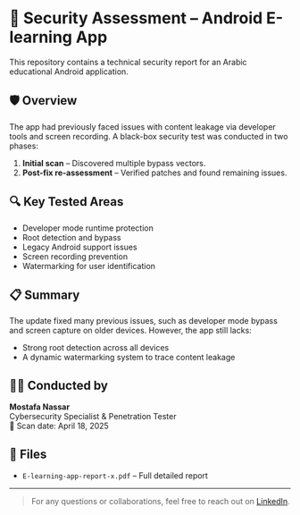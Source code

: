 # 📱 Security Assessment – Android E-learning App

This repository contains a technical security report for an Arabic educational Android application.

## 🛡️ Overview

The app had previously faced issues with content leakage via developer tools and screen recording. A black-box security test was conducted in two phases:

1. **Initial scan** – Discovered multiple bypass vectors.
2. **Post-fix re-assessment** – Verified patches and found remaining issues.

## 🔍 Key Tested Areas

- Developer mode runtime protection
- Root detection and bypass
- Legacy Android support issues
- Screen recording prevention
- Watermarking for user identification

## 📋 Summary

The update fixed many previous issues, such as developer mode bypass and screen capture on older devices. However, the app still lacks:
- Strong root detection across all devices
- A dynamic watermarking system to trace content leakage

## 👨‍💻 Conducted by

**Mostafa Nassar**  
Cybersecurity Specialist & Penetration Tester  
📅 Scan date: April 18, 2025

## 📎 Files

- `E-learning-app-report-x.pdf` – Full detailed report

---

> For any questions or collaborations, feel free to reach out on [LinkedIn](https://www.linkedin.com/in/mostafa-hosam-270894212/).
